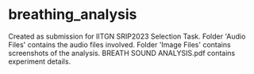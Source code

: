 # breathing_analysis
Created as submission for IITGN SRIP2023 Selection Task. 
Folder 'Audio Files' contains the audio files involved. 
Folder 'Image Files' contains screenshots of the analysis. 
BREATH SOUND ANALYSIS.pdf contains experiment details.
